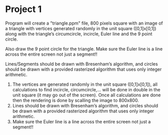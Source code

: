 # Project 1

Program will create a "triangle.ppm" file, 800 pixels square with an image of a triangle with vertices generated randomly in the unit square ([0,1]x[0,1]) along with the triangle’s circumcircle, incircle, Euler line and the 9 point circle.

Also draw the 9 point circle for the triangle. Make sure the Euler line is a line across the entire screen not just a segment!!

Lines/Segments should be drawn with Bresenham’s algorithm, and circles should be drawn with a provided rasterized algorithm that uses only integer arithmetic.

1) The vertices are generated randomly in the unit square ([0,1]x[0,1]), all calculations to find incircle, circumcircle,... will be done in double in the unit square (it may go out of the screen). Once all calculations are done then the rendering is done by scalling the image to 800x800.
2) Lines should be drawn with Bresenham’s algorithm, and circles should be drawn with a provided rasterized algorithm that uses only integer arithmetic.
3) Make sure the Euler line is a line across the entire screen not just a segment!!
